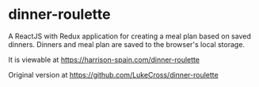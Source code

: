 # dinner-roulette

A ReactJS with Redux application for creating a meal plan based on saved dinners. Dinners and meal plan are saved to the browser's local storage.

It is viewable at https://harrison-spain.com/dinner-roulette

Original version at https://github.com/LukeCross/dinner-roulette
